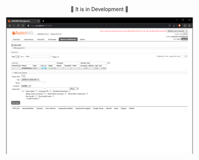<div align="center">
<p>🚧 It is in Development 🚧</p>
<img src="https://github.com/guilhermelinosp/dotnet-message-broker-with-rabbitmq/blob/main/.github/Screenshot%202023-08-25%20163427.png" alt="Under Construction">
</div>
